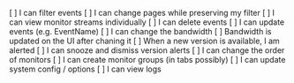[ ] I can filter events
[ ] I can change pages while preserving my filter 
[ ] I can view monitor streams individually
[ ] I can delete events
[ ] I can update events (e.g. EventName)
[ ] I can change the bandwidth
[ ] Bandwidth is updated on the UI after chaning it
[ ] When a new version is available, I am alerted
[ ] I can snooze and dismiss version alerts
[ ] I can change the order of monitors
[ ] I can create monitor groups (in tabs possibly)
[ ] I can update system config / options
[ ] I can view logs
